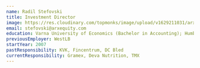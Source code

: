 ```yaml
---
name: Radil Stefovski
title: Investment Director
image: https://res.cloudinary.com/topmonks/image/upload/v1629211031/arx.monks.cloud/team/radil-stefovski.jpg
email: stefovski@arxequity.com
education: Varna University of Economics (Bachelor in Accounting); Humboldt University and University of Potsdam (Master of Finance)
previousEmployer: WestLB
startYear: 2007
pastResponsibility: KVK, Fincentrum, DC Bled
currentResponsibility: Gramex, Deva Nutrition, TMX
---
```

